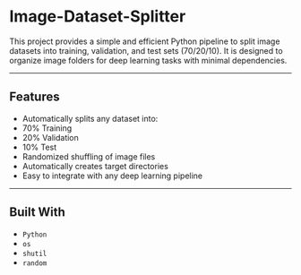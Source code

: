 # Image-Dataset-Splitter
This project provides a simple and efficient Python pipeline to split image datasets into training, validation, and test sets (70/20/10).   It is designed to organize image folders for deep learning tasks with minimal dependencies.

---

##  Features

-  Automatically splits any dataset into:
  - 70% Training
  - 20% Validation
  - 10% Test
-  Randomized shuffling of image files
-  Automatically creates target directories
-  Easy to integrate with any deep learning pipeline

---

##  Built With

- `Python`
- `os`
- `shutil`
- `random`


